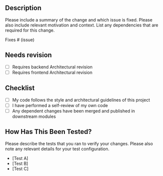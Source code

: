 ## Description

Please include a summary of the change and which issue is fixed. Please also include relevant motivation and context. List any dependencies that are required for this change.

Fixes # (issue)

## Needs revision

- [ ] Requires backend Architectural revision
- [ ] Requires frontend Architectural revision 

## Checklist

- [ ] My code follows the style and architectural guidelines of this project
- [ ] I have performed a self-review of my own code
- [ ] Any dependent changes have been merged and published in downstream modules

## How Has This Been Tested?

Please describe the tests that you ran to verify your changes. Please also note any relevant details for your test configuration.

- [Test A]
- [Test B]
- [Test C]

